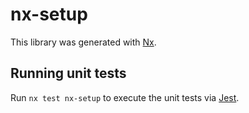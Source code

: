 # nx-setup

This library was generated with [Nx](https://nx.dev).

## Running unit tests

Run `nx test nx-setup` to execute the unit tests via [Jest](https://jestjs.io).

